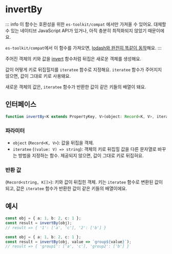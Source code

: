 # invertBy

::: info
이 함수는 호환성을 위한 `es-toolkit/compat` 에서만 가져올 수 있어요. 대체할 수 있는 네이티브 JavaScript API가 있거나, 아직 충분히 최적화되지 않았기 때문이에요.

`es-toolkit/compat`에서 이 함수를 가져오면, [lodash와 완전히 똑같이 동작](../../../compatibility.md)해요.
:::

주어진 객체의 키와 값을 [invert](../../object/invert.md) 함수처럼 뒤집은 새로운 객체를 생성해요.

값이 어떻게 키로 뒤집힐지를 `iteratee` 함수로 지정해요. `iteratee` 함수가 주어지지 않으면, 값이 그대로 키로 사용돼요.

새로운 객체의 값은, `iteratee` 함수가 반환한 값이 같은 키들의 배열이 돼요.

## 인터페이스

```typescript
function invertBy<K extends PropertyKey, V>(object: Record<K, V>, iteratee?: (value: V) => string): Record<string, K[]>;
```

### 파라미터

- `object` (`Record<K, V>`): 값을 뒤집을 객체.
- `iteratee` (`(value: V) => string`): 객체의 키로 뒤집힐 값을 다른 문자열로 바꾸는 방법을 지정하는 함수. 제공되지 않으면, 값이 그대로 키로 뒤집혀요.

### 반환 값

(`Record<string, K[]>`): 키와 값이 뒤집힌 객체. 키는 `iteratee` 함수로 변환된 값이 되고, 값은 `iteratee` 함수가 반환한 값이 같은 키들의 배열이에요.

## 예시

```typescript
const obj = { a: 1, b: 2, c: 1 };
const result = invertBy(obj);
// result => { '1': ['a', 'c'], '2': ['b'] }

const obj = { a: 1, b: 2, c: 1 };
const result = invertBy(obj, value => `group${value}`);
// result => { 'group1': ['a', 'c'], 'group2': ['b'] }
```
